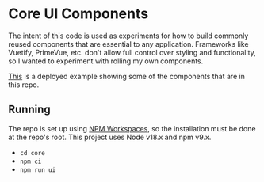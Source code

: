 # Core UI Components

The intent of this code is used as experiments for how to build commonly reused components that are essential to any application.  Frameworks like Vuetify, PrimeVue, etc. don't allow full control over styling and functionality, so I wanted to experiment with rolling my own components.

[This](https://incutonez.github.io/core/#/) is a deployed example showing some of the components that are in this repo.

## Running

The repo is set up using [NPM Workspaces](https://docs.npmjs.com/cli/v8/using-npm/workspaces), so the installation must be done at the repo's root.  This project uses Node v18.x and npm v9.x.

- `cd core`
- `npm ci`
- `npm run ui`
